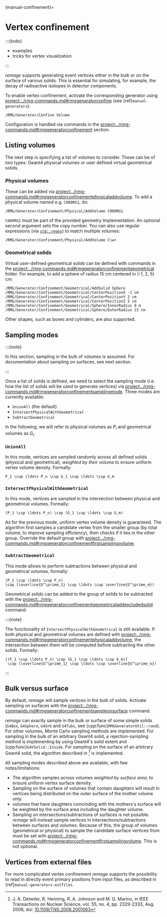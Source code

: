 (manual-confinement)=

# Vertex confinement

:::{todo}

- examples
- tricks for vertex visualization

:::

_remage_ supports generating event vertices either in the bulk or on the surface
of various solids. This is essential for simulating, for example, the decay of
radioactive isotopes in detector components.

To enable vertex confinement, activate the corresponding generator using
<project:../rmg-commands.md#rmggeneratorconfine> (see {ref}`manual-generators`):

```geant4
/RMG/Generator/Confine Volume
```

Configuration is handled via commands in the
<project:../rmg-commands.md#rmggeneratorconfinement> section.

## Listing volumes

The next step is specifying a list of volumes to consider. These can be of two
types: Geant4 physical volumes or user defined virtual geometrical solids.

### Physical volumes

These can be added via
<project:../rmg-commands.md#rmggeneratorconfinementphysicaladdvolume>. To add a
physical volume named e.g. `C000RG1`, do:

```geant4
/RMG/Generator/Confinement/Physical/AddVolume C000RG1
```

`C000RG1` must be part of the provided geometry implementation. An optional
second argument sets the copy number. You can also use regular expressions (via
[`std::regex`](https://en.cppreference.com/w/cpp/regex)) to match multiple
volumes:

```geant4
/RMG/Generator/Confinement/Physical/AddVolume C\w+
```

### Geometrical solids

Virtual user-defined geometrical solids can be defined with commands in the
<project:../rmg-commands.md#rmggeneratorconfinementgeometrical> folder. For
example, to add a sphere of radius 15 cm centered in (-1, 2, 5) cm:

```geant4
/RMG/Generator/Confinement/Geometrical/AddSolid Sphere
/RMG/Generator/Confinement/Geometrical/CenterPositionX -1 cm
/RMG/Generator/Confinement/Geometrical/CenterPositionY 2 cm
/RMG/Generator/Confinement/Geometrical/CenterPositionZ 5 cm
/RMG/Generator/Confinement/Geometrical/Sphere/InnerRadius 0 m
/RMG/Generator/Confinement/Geometrical/Sphere/OuterRadius 15 cm
```

Other shapes, such as boxes and cylinders, are also supported.

## Sampling modes

:::{note}

In this section, sampling in the bulk of volumes is assumed. For documentation
about sampling on surfaces, see next section.

:::

Once a list of solids is defined, we need to select the sampling mode (i.e. how
the list of solids will be used to generate vertices) via
<project:../rmg-commands.md#rmggeneratorconfinementsamplingmode>. Three modes
are currently available:

- `UnionAll` (the default)
- `IntersectPhysicalWithGeometrical`
- `SubtractGeometrical`

In the following, we will refer to physical volumes as $P_i$ and geometrical
volumes as $G_i$.

### `UnionAll`

In this mode, vertices are sampled randomly across all defined solids (physical
and geometrical), _weighted by their volume_ to ensure uniform vertex volume
density. Formally:

```{math}
P_1 \cup \ldots P_n \cup G_1 \cup \ldots \cup G_m
```

### `IntersectPhysicalWithGeometrical`

In this mode, vertices are sampled in the intersection between physical and
geometrical volumes. Formally:

```{math}
(P_1 \cup \ldots P_n) \cap (G_1 \cup \ldots \cup G_m)
```

As for the previous mode, uniform vertex volume density is guaranteed. The
algorithm first samples a candidate vertex from the smaller group (by total
volume, to improve sampling efficiency), then checks if it lies in the other
group. Override the default group with
<project:../rmg-commands.md#rmggeneratorconfinementfirstsamplingvolume>.

### `SubtractGeometrical`

This mode allows to perform subtractions between physical and geometrical
volumes, formally:

```{math}
(P_1 \cup \ldots \cup P_n)
\cap (\overline{G^\prime_1} \cup \ldots \cup \overline{G^\prime_m})
```

Geometrical solids can be added to the group of solids to be subtracted with the
<project:../rmg-commands.md#rmggeneratorconfinementgeometricaladdexcludedsolid>
command.

:::{note}

The functionality of `IntersectPhysicalWithGeometrical` is still available. If
both physical and geometrical volumes are defined with
<project:../rmg-commands.md#rmggeneratorconfinementphysicaladdvolume>, the
intersection between them will be computed before subtracting the other solids.
Formally:

```{math}
[(P_1 \cup \ldots P_n) \cap (G_1 \cup \ldots \cup G_m)]
 \cap (\overline{G^\prime_1} \cup \ldots \cup \overline{G^\prime_o})
```

:::

## Bulk versus surface

By default, _remage_ will sample vertices in the bulk of solids. Activate
sampling on surfaces with the
<project:../rmg-commands.md#rmggeneratorconfinementsampleonsurface> command.

_remage_ can exactly sample in the bulk or surface of some simple solids
(`G4Box`, `G4Sphere`, `G4Orb` and `G4Tubs`, see
{cpp:func}`RMGGeneratorUtil::rand`). For other volumes, Monte Carlo sampling
methods are implemented. For sampling in the bulk of an arbitrary Geant4 solid,
a rejection-sampling method is implementing by using Geant4's solid extent and
{cpp:func}`G4VSolid::Inside`. For sampling on the surface of an arbitrary Geant4
solid, the algorithm described in [^1] is implemented.

All sampling modes described above are available, with few notes/limitations:

- The algorithm samples across volumes _weighted by surface area_, to ensure
  uniform vertex surface density.
- Sampling on the surface of volumes that contain daughters will result in
  vertices being distributed on the outer surface of the mother volume _only_.
- volumes that have daughters coincinding with the mothers's surface will be
  weighted by the surface area including the daughter volume.
- Sampling on intersections/subtractions of surfaces is not possible. _remage_
  will instead sample vertices in intersections/subtractions between surfaces
  and volumes. Because of this, the group of volumes (geometrical or physical)
  to sample the candidate surface vertices from must be set with
  <project:../rmg-commands.md#rmggeneratorconfinementfirstsamplingvolume>. This
  is not optional.

## Vertices from external files

For more complicated vertex confinement _remage_ supports the possibility to
read in directly event primary positions from input files, as described in
{ref}`manual-generators-extfiles`.

[^1]:
    J. A. Detwiler, R. Henning, R. A. Johnson and M. G. Marino, in IEEE
    Transactions on Nuclear Science, vol. 55, no. 4, pp. 2329-2333, Aug. 2008,
    doi: [10.1109/TNS.2008.2001063](https://doi.org/10.1109/TNS.2008.2001063)
